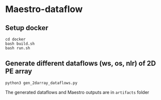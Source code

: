 # Maestro-dataflow

## Setup docker
```
cd docker
bash build.sh
bash run.sh
```
## Generate different dataflows (ws, os, nlr) of 2D PE array
```
python3 gen_2darray_dataflows.py
```
The generated dataflows and Maestro outputs are in `artifacts` folder
